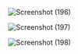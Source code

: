 ![Screenshot (196)](https://github.com/user-attachments/assets/055e1300-ff78-4a51-b1bd-25158026b6d2)

![Screenshot (197)](https://github.com/user-attachments/assets/9b08839f-d91d-405b-9614-2593a68bcc72)

![Screenshot (198)](https://github.com/user-attachments/assets/0e8bd2f3-2e88-452a-a3c1-dc57764d8f53)
